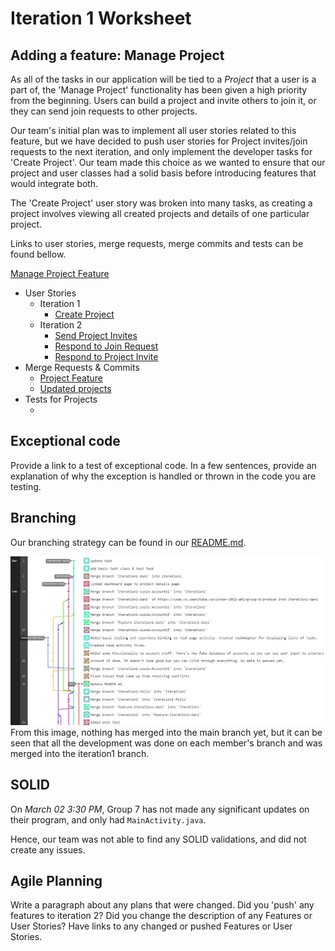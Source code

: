 Iteration 1 Worksheet
=====================

Adding a feature: Manage Project
-----------------

As all of the tasks in our application will be tied to a *Project* that a user is a part of, the 'Manage Project' functionality has been given a high priority from the beginning. Users can build a project and invite others to join it, or they can send join requests to other projects.

Our team's initial plan was to implement all user stories related to this feature, but we have decided to push user stories for Project invites/join requests to the next iteration, and only implement the developer tasks for 'Create Project'. Our team made this choice as we wanted to ensure that our project and user classes had a solid basis before introducing features that would integrate both.

The 'Create Project' user story was broken into many tasks, as creating a project involves viewing all created projects and details of one particular project.

Links to user stories, merge requests, merge commits and tests can be found bellow.

[Manage Project Feature](https://code.cs.umanitoba.ca/winter-2022-a01/group-6/promise/-/issues/5)
* User Stories
    * Iteration 1
        * [Create Project](https://code.cs.umanitoba.ca/winter-2022-a01/group-6/promise/-/issues/4)
    * Iteration 2
        * [Send Project Invites](https://code.cs.umanitoba.ca/winter-2022-a01/group-6/promise/-/issues/20)
        * [Respond to Join Request](https://code.cs.umanitoba.ca/winter-2022-a01/group-6/promise/-/issues/27)
        * [Respond to Project Invite](https://code.cs.umanitoba.ca/winter-2022-a01/group-6/promise/-/issues/28)
* Merge Requests & Commits
    * [Project Feature](https://code.cs.umanitoba.ca/winter-2022-a01/group-6/promise/-/merge_requests/6)
    * [Updated projects](https://code.cs.umanitoba.ca/winter-2022-a01/group-6/promise/-/merge_requests/11)
* Tests for Projects
    * []()


Exceptional code
----------------

Provide a link to a test of exceptional code. In a few sentences,
provide an explanation of why the exception is handled or thrown
in the code you are testing.

Branching
----------
Our branching strategy can be found in our [README.md](./README.md).

![Branch Graph](./images/branch_graph.png)
From this image, nothing has merged into the main branch yet, but it can be seen that all the development was done on each member's branch and was merged into the iteration1 branch.

SOLID
-----

On *March 02 3:30 PM*, Group 7 has not made any significant updates on their program, and only had `MainActivity.java`.

Hence, our team was not able to find any SOLID validations, and did not create any issues.


Agile Planning
--------------

Write a paragraph about any plans that were changed. Did you
'push' any features to iteration 2? Did you change the description
of any Features or User Stories? Have links to any changed or pushed Features
or User Stories.
